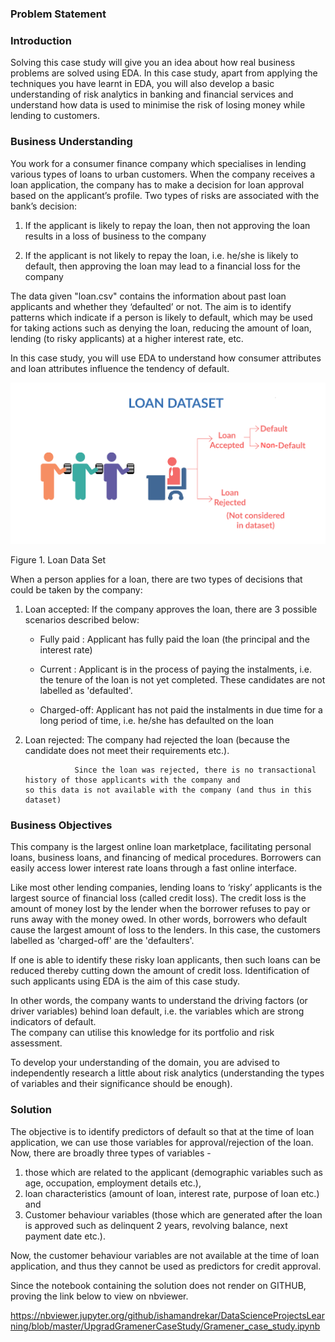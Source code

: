 ### Problem Statement

### Introduction
Solving this case study will give you an idea about how real business problems are solved using EDA. 
In this case study, apart from applying the techniques you have learnt in EDA, you will also develop a basic understanding of risk analytics in banking and financial services and understand how data is used to minimise the risk of losing money while lending to customers.

  
### Business Understanding
You work for a consumer finance company which specialises in lending various types of loans to urban customers. 
When the company receives a loan application, the company has to make a decision for loan approval based on the applicant’s profile. 
Two types of risks are associated with the bank’s decision:

1. If the applicant is likely to repay the loan, then not approving the loan results in a loss of business to the company

2. If the applicant is not likely to repay the loan, i.e. he/she is likely to default, then approving the loan may lead to a financial loss for the company

 

The data given "loan.csv" contains the information about past loan applicants and whether they ‘defaulted’ or not. 
The aim is to identify patterns which indicate if a person is likely to default, which may be used for taking actions such as denying the loan, reducing the amount of loan, lending (to risky applicants) at a higher interest rate, etc.

  
In this case study, you will use EDA to understand how consumer attributes and loan attributes influence the tendency of default.

<img src="Loan_image.png">

Figure 1. Loan Data Set

When a person applies for a loan, there are two types of decisions that could be taken by the company:

1. Loan accepted: If the company approves the loan, there are 3 possible scenarios described below:

   - Fully paid :  Applicant has fully paid the loan (the principal and the interest rate)

   - Current    :  Applicant is in the process of paying the instalments, i.e. the tenure of the loan is not yet completed.                    These candidates are not labelled as 'defaulted'.

   - Charged-off:  Applicant has not paid the instalments in due time for a long period of time, i.e. he/she has defaulted                    on the loan 


2. Loan rejected: The company had rejected the loan (because the candidate does not meet their requirements etc.). 
                  
                  Since the loan was rejected, there is no transactional history of those applicants with the company and                     so this data is not available with the company (and thus in this dataset)
 

### Business Objectives

This company is the largest online loan marketplace, facilitating personal loans, business loans, and financing of medical procedures. 
Borrowers can easily access lower interest rate loans through a fast online interface. 

 
Like most other lending companies, lending loans to ‘risky’ applicants is the largest source of financial loss (called credit loss). 
The credit loss is the amount of money lost by the lender when the borrower refuses to pay or runs away with the money owed. 
In other words, borrowers who default cause the largest amount of loss to the lenders. In this case, the customers labelled as 'charged-off' are the 'defaulters'. 

 
If one is able to identify these risky loan applicants, then such loans can be reduced thereby cutting down the amount of credit loss. 
Identification of such applicants using EDA is the aim of this case study.

 
In other words, the company wants to understand the driving factors (or driver variables) behind loan default, i.e. the variables which are strong indicators of default.  
The company can utilise this knowledge for its portfolio and risk assessment. 


To develop your understanding of the domain, you are advised to independently research a little about risk analytics (understanding the types of variables and their significance should be enough).

### Solution

The objective is to identify predictors of default so that at the time of loan application, we can use those variables for approval/rejection of the loan. 
Now, there are broadly three types of variables - 
1. those which are related to the applicant (demographic variables such as age, occupation, employment details etc.), 
2. loan characteristics (amount of loan, interest rate, purpose of loan etc.) and
3. Customer behaviour variables (those which are generated after the loan is approved such as delinquent 2 years, revolving balance, next payment date etc.).

Now, the customer behaviour variables are not available at the time of loan application, and thus they cannot be used as predictors for credit approval.

Since the notebook containing the solution does not render on GITHUB, proving the link below to view on nbviewer.

https://nbviewer.jupyter.org/github/ishamandrekar/DataScienceProjectsLearning/blob/master/UpgradGramenerCaseStudy/Gramener_case_study.ipynb


